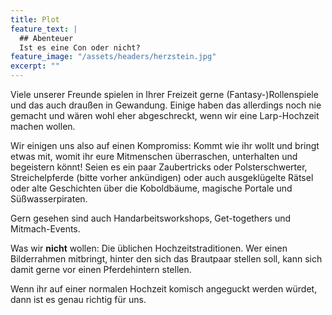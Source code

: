 ```yaml
---
title: Plot
feature_text: |
  ## Abenteuer
  Ist es eine Con oder nicht?
feature_image: "/assets/headers/herzstein.jpg"
excerpt: ""
---
```


Viele unserer Freunde spielen in Ihrer Freizeit gerne (Fantasy-)Rollenspiele und das auch draußen in Gewandung.
Einige haben das allerdings noch nie gemacht und wären wohl eher abgeschreckt, wenn wir eine Larp-Hochzeit machen
wollen.

Wir einigen uns also auf einen Kompromiss:
Kommt wie ihr wollt und bringt etwas mit, womit ihr eure Mitmenschen überraschen, unterhalten und begeistern könnt!
Seien es ein paar Zaubertricks oder Polsterschwerter, Streichelpferde (bitte vorher ankündigen) oder auch ausgeklügelte
Rätsel oder alte Geschichten über die Koboldbäume, magische Portale und Süßwasserpiraten.

Gern gesehen sind auch Handarbeitsworkshops, Get-togethers und Mitmach-Events.

Was wir __nicht__ wollen: Die üblichen Hochzeitstraditionen. Wer einen Bilderrahmen mitbringt, hinter den sich das Brautpaar
stellen soll, kann sich damit gerne vor einen Pferdehintern stellen.

Wenn ihr auf einer normalen Hochzeit komisch angeguckt werden würdet, dann ist es genau richtig für uns. 